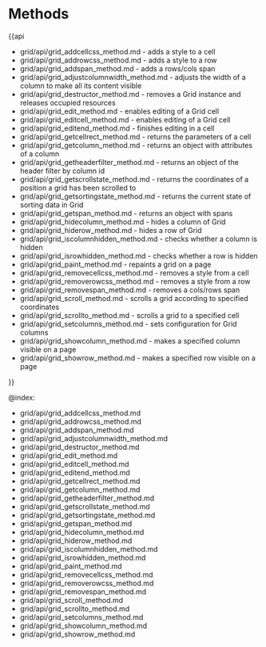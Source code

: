 Methods
=========

{{api

- grid/api/grid_addcellcss_method.md - adds a style to a cell
- grid/api/grid_addrowcss_method.md - adds a style to a row
- grid/api/grid_addspan_method.md - adds a rows/cols span
- grid/api/grid_adjustcolumnwidth_method.md - adjusts the width of a column to make all its content visible
- grid/api/grid_destructor_method.md - removes a Grid instance and releases occupied resources
- grid/api/grid_edit_method.md - enables editing of a Grid cell
- grid/api/grid_editcell_method.md - enables editing of a Grid cell
- grid/api/grid_editend_method.md - finishes editing in a cell
- grid/api/grid_getcellrect_method.md - returns the parameters of a cell
- grid/api/grid_getcolumn_method.md - returns an object with attributes of a column
- grid/api/grid_getheaderfilter_method.md - returns an object of the header filter by column id
- grid/api/grid_getscrollstate_method.md - returns the coordinates of a position a grid has been scrolled to
- grid/api/grid_getsortingstate_method.md - returns the current state of sorting data in Grid
- grid/api/grid_getspan_method.md - returns an object with spans
- grid/api/grid_hidecolumn_method.md - hides a column of Grid
- grid/api/grid_hiderow_method.md - hides a row of Grid
- grid/api/grid_iscolumnhidden_method.md - checks whether a column is hidden
- grid/api/grid_isrowhidden_method.md - checks whether a row is hidden
- grid/api/grid_paint_method.md - repaints a grid on a page
- grid/api/grid_removecellcss_method.md - removes a style from a cell
- grid/api/grid_removerowcss_method.md - removes a style from a row
- grid/api/grid_removespan_method.md - removes a cols/rows span
- grid/api/grid_scroll_method.md - scrolls a grid according to specified coordinates
- grid/api/grid_scrollto_method.md - scrolls a grid to a specified cell
- grid/api/grid_setcolumns_method.md - sets configuration for Grid columns
- grid/api/grid_showcolumn_method.md - makes a specified column visible on a page
- grid/api/grid_showrow_method.md - makes a specified row visible on a page

}}

@index:
- grid/api/grid_addcellcss_method.md
- grid/api/grid_addrowcss_method.md
- grid/api/grid_addspan_method.md
- grid/api/grid_adjustcolumnwidth_method.md
- grid/api/grid_destructor_method.md
- grid/api/grid_edit_method.md
- grid/api/grid_editcell_method.md
- grid/api/grid_editend_method.md
- grid/api/grid_getcellrect_method.md
- grid/api/grid_getcolumn_method.md
- grid/api/grid_getheaderfilter_method.md
- grid/api/grid_getscrollstate_method.md
- grid/api/grid_getsortingstate_method.md
- grid/api/grid_getspan_method.md
- grid/api/grid_hidecolumn_method.md
- grid/api/grid_hiderow_method.md
- grid/api/grid_iscolumnhidden_method.md
- grid/api/grid_isrowhidden_method.md
- grid/api/grid_paint_method.md
- grid/api/grid_removecellcss_method.md
- grid/api/grid_removerowcss_method.md
- grid/api/grid_removespan_method.md
- grid/api/grid_scroll_method.md
- grid/api/grid_scrollto_method.md
- grid/api/grid_setcolumns_method.md
- grid/api/grid_showcolumn_method.md
- grid/api/grid_showrow_method.md
